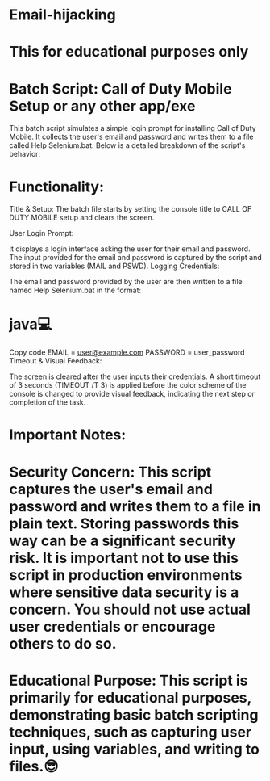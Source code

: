 # Email-hijacking
# This for educational purposes only
# Batch Script: Call of Duty Mobile Setup or any other app/exe
This batch script simulates a simple login prompt for installing Call of Duty Mobile. It collects the user's email and password and writes them to a file called Help Selenium.bat. Below is a detailed breakdown of the script's behavior:

# Functionality:
Title & Setup: The batch file starts by setting the console title to CALL OF DUTY MOBILE setup and clears the screen.

User Login Prompt:

It displays a login interface asking the user for their email and password.
The input provided for the email and password is captured by the script and stored in two variables (MAIL and PSWD).
Logging Credentials:

The email and password provided by the user are then written to a file named Help Selenium.bat in the format:

# java💻
Copy code
EMAIL = user@example.com
PASSWORD = user_password
Timeout & Visual Feedback:

The screen is cleared after the user inputs their credentials.
A short timeout of 3 seconds (TIMEOUT /T 3) is applied before the color scheme of the console is changed to provide visual feedback, indicating the next step or completion of the task.
# Important Notes:
# Security Concern: This script captures the user's email and password and writes them to a file in plain text. Storing passwords this way can be a significant security risk. It is important not to use this script in production environments where sensitive data security is a concern. You should not use actual user credentials or encourage others to do so.

# Educational Purpose: This script is primarily for educational purposes, demonstrating basic batch scripting techniques, such as capturing user input, using variables, and writing to files.😎
